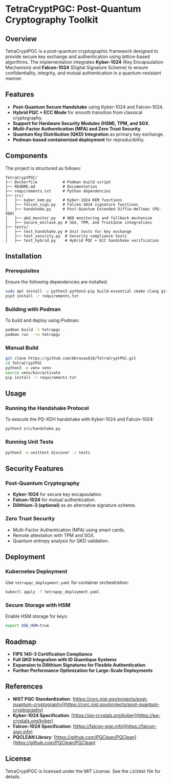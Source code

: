 # TetraCryptPGC: Post-Quantum Cryptography Toolkit

## Overview
TetraCryptPGC is a post-quantum cryptographic framework designed to provide secure key exchange and authentication using lattice-based algorithms. The implementation integrates **Kyber-1024** (Key Encapsulation Mechanism) and **Falcon-1024** (Digital Signature Scheme) to ensure confidentiality, integrity, and mutual authentication in a quantum-resistant manner.

## Features
- **Post-Quantum Secure Handshake** using Kyber-1024 and Falcon-1024.
- **Hybrid PQC + ECC Mode** for smooth transition from classical cryptography.
- **Support for Hardware Security Modules (HSM), TPM, and SGX**.
- **Multi-Factor Authentication (MFA) and Zero Trust Security**.
- **Quantum Key Distribution (QKD) Integration** as primary key exchange.
- **Podman-based containerized deployment** for reproducibility.

## Components
The project is structured as follows:
```
TetraCryptPGC/
├── Dockerfile           # Podman build script
├── README.md            # Documentation
├── requirements.txt     # Python dependencies
├── src/
│   ├── kyber_kem.py     # Kyber-1024 KEM functions
│   ├── falcon_sign.py   # Falcon-1024 signature functions
│   ├── handshake.py     # Post-Quantum Extended Diffie-Hellman (PQ-XDH)
│   ├── qkd_monitor.py   # QKD monitoring and fallback mechanism
│   ├── secure_enclave.py # SGX, TPM, and TrustZone integrations
├── tests/
│   ├── test_handshake.py # Unit tests for key exchange
│   ├── test_security.py  # Security compliance tests
│   ├── test_hybrid.py    # Hybrid PQC + ECC handshake verification
```

## Installation
### Prerequisites
Ensure the following dependencies are installed:
```bash
sudo apt install -y python3 python3-pip build-essential cmake clang git
pip3 install -r requirements.txt
```

### Building with Podman
To build and deploy using Podman:
```bash
podman build -t tetrapgc .
podman run --rm tetrapgc
```

### Manual Build
```bash
git clone https://github.com/Abraxas618/TetraCryptPGC.git
cd TetraCryptPGC
python3 -m venv venv
source venv/bin/activate
pip install -r requirements.txt
```

## Usage
### Running the Handshake Protocol
To execute the PQ-XDH handshake with Kyber-1024 and Falcon-1024:
```bash
python3 src/handshake.py
```

### Running Unit Tests
```bash
python3 -m unittest discover -s tests
```

## Security Features
### Post-Quantum Cryptography
- **Kyber-1024** for secure key encapsulation.
- **Falcon-1024** for mutual authentication.
- **Dilithium-3 (optional)** as an alternative signature scheme.

### Zero Trust Security
- Multi-Factor Authentication (MFA) using smart cards.
- Remote attestation with TPM and SGX.
- Quantum entropy analysis for QKD validation.

## Deployment
### Kubernetes Deployment
Use `tetrapqc_deployment.yaml` for container orchestration:
```bash
kubectl apply -f tetrapqc_deployment.yaml
```

### Secure Storage with HSM
Enable HSM storage for keys:
```bash
export USE_HSM=true
```

## Roadmap
- **FIPS 140-3 Certification Compliance**
- **Full QKD Integration with ID Quantique Systems**
- **Expansion to Dilithium Signatures for Flexible Authentication**
- **Further Performance Optimization for Large-Scale Deployments**

## References
- **NIST PQC Standardization**: [https://csrc.nist.gov/projects/post-quantum-cryptography](https://csrc.nist.gov/projects/post-quantum-cryptography)
- **Kyber-1024 Specification**: [https://pq-crystals.org/kyber](https://pq-crystals.org/kyber)
- **Falcon-1024 Specification**: [https://falcon-sign.info](https://falcon-sign.info)
- **PQCLEAN Library**: [https://github.com/PQClean/PQClean](https://github.com/PQClean/PQClean)

## License
TetraCryptPGC is licensed under the MIT License. See the `LICENSE` file for details.

